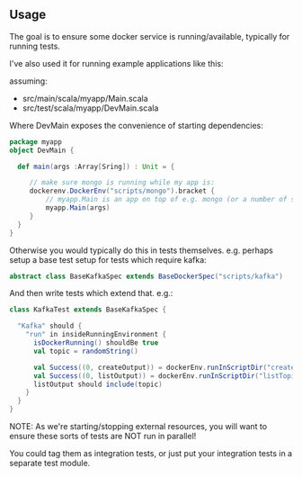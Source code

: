 ## Usage

The goal is to ensure some docker service is running/available, typically for running tests.

I've also used it for running example applications like this:

assuming: 
 * src/main/scala/myapp/Main.scala 
 * src/test/scala/myapp/DevMain.scala
 
Where DevMain exposes the convenience of starting dependencies:

```scala
package myapp
object DevMain {

  def main(args :Array[Sring]) : Unit = {

     // make sure mongo is running while my app is:
     dockerenv.DockerEnv("scripts/mongo").bracket {
         // myapp.Main is an app on top of e.g. mongo (or a number of services)
         myapp.Main(args)
     }
  }
}


```

Otherwise you would typically do this in tests themselves. e.g. perhaps setup a base test setup for tests which require kafka:
```scala
abstract class BaseKafkaSpec extends BaseDockerSpec("scripts/kafka")
```

And then write tests which extend that. e.g.:

```scala
class KafkaTest extends BaseKafkaSpec {

  "Kafka" should {
    "run" in insideRunningEnvironment {
      isDockerRunning() shouldBe true
      val topic = randomString()

      val Success((0, createOutput)) = dockerEnv.runInScriptDir("createTopic.sh", topic)
      val Success((0, listOutput)) = dockerEnv.runInScriptDir("listTopics.sh")
      listOutput should include(topic)
    }
  }
}

```

NOTE: As we're starting/stopping external resources, you will want to ensure these sorts of tests are NOT run in parallel!

You could tag them as integration tests, or just put your integration tests in a separate test module.

